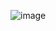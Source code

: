 ![image](https://cloud.githubusercontent.com/assets/25205011/22439419/299748d2-e6f5-11e6-81df-f19e7c8d42a5.png)

